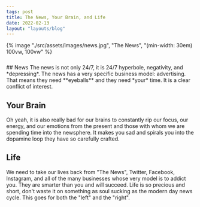 ```yaml
---
tags: post
title: The News, Your Brain, and Life
date: 2022-02-13
layout: "layouts/blog"
---
```

<div style="display: flex; justify-content: center; margin-bottom: 25px;">
    {% image "./src/assets/images/news.jpg", "The News", "(min-width: 30em) 100vw, 100vw" %}
</div>
## News
The news is not only 24/7, it is 24/7 hyperbole, negativity, and *depressing*. The news has a very specific business model: advertising. That means they need **eyeballs** and they need *your* time. It is a clear conflict of interest.

## Your Brain
Oh yeah, it is also really bad for our brains to constantly rip our focus, our energy, and our emotions from the present and those with whom we are spending time into the newsphere. It makes you sad and spirals you into the dopamine loop they have so carefully crafted.

## Life
We need to take our lives back from "The News", Twitter, Facebook, Instagram, and all of the many businesses whose very model is to addict you. They are smarter than you and will succeed. Life is so precious and short, don't waste it on something as soul sucking as the modern day news cycle. This goes for both the "left" and the "right".

